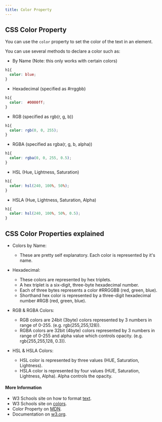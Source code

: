 ```yaml
---
title: Color Property
---
```


## CSS Color Property


You can use the `color` property to set the color of the text in an element.  


You can use several methods to declare a color such as:
* By Name (Note: this only works with certain colors)

```css
h1{
  color: blue;
}
```

* Hexadecimal (specified as #rrggbb)

```css
h1{
  color:  #0000ff;
}
```

* RGB (specified as rgb(r, g, b))

```css
h1{
  color: rgb(0, 0, 255);
}
```

* RGBA (specified as rgba(r, g, b, alpha))

```css
h1{
  color: rgba(0, 0, 255, 0.5);
}
```

* HSL (Hue, Lightness, Saturation)

```css
h1{
  color: hsl(240, 100%, 50%);
}
```

* HSLA (Hue, Lightness, Saturation, Alpha)

```css
h1{
  color: hsl(240, 100%, 50%, 0.5);
}
```
## CSS Color Properties explained

* Colors by Name:
    - These are pretty self explanatory. Each color is represented by it's name.

* Hexadecimal:
    - These colors are represented by hex triplets.
    - A hex triplet is a six-digit, three-byte hexadecimal number.
    - Each of three bytes represents a color #RRGGBB (red, green, blue).
    - Shorthand hex color is represented by a three-digit hexadecimal number #RGB (red, green, blue).

* RGB & RGBA Colors:
    - RGB colors are 24bit (3byte) colors represented by 3 numbers in range of 0-255. (e.g. rgb(255,255,128)).
    - RGBA colors are 32bit (4byte) colors represented by 3 numbers in range of 0-255 and alpha value which controls opacity. (e.g. rgb(255,255,128, 0.3)).

* HSL & HSLA Colors:
    - HSL color is represented by three values (HUE, Saturation, Lightness).
    - HSLA color is represented by four values (HUE, Saturation, Lightness, Alpha). Alpha controls the opacity.

#### More Information

* W3 Schools site on how to format <a href='https://www.w3schools.com/css/css_text.asp' target='_blank' rel='nofollow'>text</a>.
* W3 Schools site on <a href='https://www.w3schools.com/colors/default.asp' target='_blank' rel='nofollow'>colors</a>.
* Color Property on <a href='https://developer.mozilla.org/en-US/docs/Web/CSS/color' target='_blank' rel='nofollow'>MDN</a>.
* Documentation on <a href='https://www.w3.org/wiki/CSS/Properties/color' target='_blank' rel='nofollow'>w3.org</a>.
